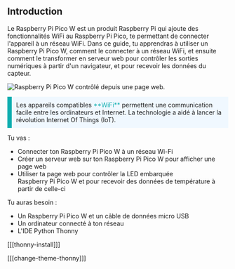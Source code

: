 ## Introduction

Le Raspberry Pi Pico W est un produit Raspberry Pi qui ajoute des fonctionnalités WiFi au Raspberry Pi Pico, te permettant de connecter l'appareil à un réseau WiFi. Dans ce guide, tu apprendras à utiliser un Raspberry Pi Pico W, comment le connecter à un réseau WiFi, et ensuite comment le transformer en serveur web pour contrôler les sorties numériques à partir d'un navigateur, et pour recevoir les données du capteur.

![Raspberry Pi Pico W contrôlé depuis une page web.](images/web-server.gif)

<p style="border-left: solid; border-width:10px; border-color: #0faeb0; background-color: aliceblue; padding: 10px;">
Les appareils compatibles<span style="color: #0faeb0"> **WiFi**</span> permettent une communication facile entre les ordinateurs et Internet. La technologie a aidé à lancer la révolution Internet Of Things (IoT).
</p>

Tu vas :

- Connecter ton Raspberry Pi Pico W à un réseau Wi-Fi
- Créer un serveur web sur ton Raspberry Pi Pico W pour afficher une page web
- Utiliser ta page web pour contrôler la LED embarquée Raspberry Pi Pico W et pour recevoir des données de température à partir de celle-ci

Tu auras besoin :

- Un Raspberry Pi Pico W et un câble de données micro USB
- Un ordinateur connecté à ton réseau
- L'IDE Python Thonny

[[[thonny-install]]]

[[[change-theme-thonny]]]

